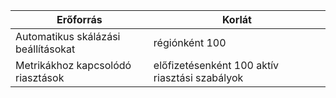 
| Erőforrás | Korlát |
| --- | --- |
| Automatikus skálázási beállításokat |régiónként 100 |
| Metrikákhoz kapcsolódó riasztások |előfizetésenként 100 aktív riasztási szabályok |
